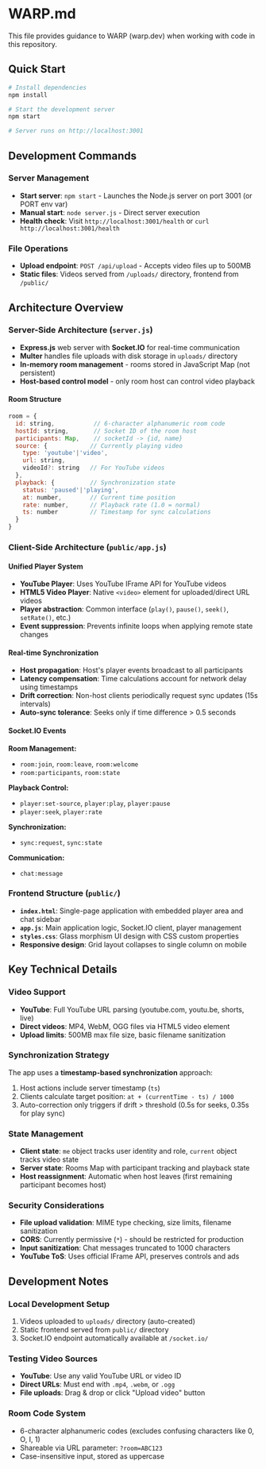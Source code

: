 # WARP.md

This file provides guidance to WARP (warp.dev) when working with code in this repository.

## Quick Start

```bash
# Install dependencies
npm install

# Start the development server
npm start

# Server runs on http://localhost:3001
```

## Development Commands

### Server Management
- **Start server**: `npm start` - Launches the Node.js server on port 3001 (or PORT env var)
- **Manual start**: `node server.js` - Direct server execution
- **Health check**: Visit `http://localhost:3001/health` or `curl http://localhost:3001/health`

### File Operations
- **Upload endpoint**: `POST /api/upload` - Accepts video files up to 500MB
- **Static files**: Videos served from `/uploads/` directory, frontend from `/public/`

## Architecture Overview

### Server-Side Architecture (`server.js`)
- **Express.js** web server with **Socket.IO** for real-time communication
- **Multer** handles file uploads with disk storage in `uploads/` directory
- **In-memory room management** - rooms stored in JavaScript Map (not persistent)
- **Host-based control model** - only room host can control video playback

#### Room Structure
```javascript
room = {
  id: string,           // 6-character alphanumeric room code
  hostId: string,       // Socket ID of the room host
  participants: Map,    // socketId -> {id, name}
  source: {            // Currently playing video
    type: 'youtube'|'video',
    url: string,
    videoId?: string   // For YouTube videos
  },
  playback: {          // Synchronization state
    status: 'paused'|'playing',
    at: number,        // Current time position
    rate: number,      // Playback rate (1.0 = normal)
    ts: number         // Timestamp for sync calculations
  }
}
```

### Client-Side Architecture (`public/app.js`)

#### Unified Player System
- **YouTube Player**: Uses YouTube IFrame API for YouTube videos
- **HTML5 Video Player**: Native `<video>` element for uploaded/direct URL videos  
- **Player abstraction**: Common interface (`play()`, `pause()`, `seek()`, `setRate()`, etc.)
- **Event suppression**: Prevents infinite loops when applying remote state changes

#### Real-time Synchronization
- **Host propagation**: Host's player events broadcast to all participants
- **Latency compensation**: Time calculations account for network delay using timestamps
- **Drift correction**: Non-host clients periodically request sync updates (15s intervals)
- **Auto-sync tolerance**: Seeks only if time difference > 0.5 seconds

#### Socket.IO Events
**Room Management:**
- `room:join`, `room:leave`, `room:welcome`
- `room:participants`, `room:state`

**Playback Control:**
- `player:set-source`, `player:play`, `player:pause`
- `player:seek`, `player:rate`

**Synchronization:**
- `sync:request`, `sync:state`

**Communication:**
- `chat:message`

### Frontend Structure (`public/`)
- **`index.html`**: Single-page application with embedded player area and chat sidebar
- **`app.js`**: Main application logic, Socket.IO client, player management
- **`styles.css`**: Glass morphism UI design with CSS custom properties
- **Responsive design**: Grid layout collapses to single column on mobile

## Key Technical Details

### Video Support
- **YouTube**: Full YouTube URL parsing (youtube.com, youtu.be, shorts, live)
- **Direct videos**: MP4, WebM, OGG files via HTML5 video element
- **Upload limits**: 500MB max file size, basic filename sanitization

### Synchronization Strategy
The app uses a **timestamp-based synchronization** approach:
1. Host actions include server timestamp (`ts`)
2. Clients calculate target position: `at + (currentTime - ts) / 1000`
3. Auto-correction only triggers if drift > threshold (0.5s for seeks, 0.35s for play sync)

### State Management
- **Client state**: `me` object tracks user identity and role, `current` object tracks video state
- **Server state**: Rooms Map with participant tracking and playback state
- **Host reassignment**: Automatic when host leaves (first remaining participant becomes host)

### Security Considerations
- **File upload validation**: MIME type checking, size limits, filename sanitization
- **CORS**: Currently permissive (`*`) - should be restricted for production
- **Input sanitization**: Chat messages truncated to 1000 characters
- **YouTube ToS**: Uses official IFrame API, preserves controls and ads

## Development Notes

### Local Development Setup
1. Videos uploaded to `uploads/` directory (auto-created)
2. Static frontend served from `public/` directory
3. Socket.IO endpoint automatically available at `/socket.io/`

### Testing Video Sources
- **YouTube**: Use any valid YouTube URL or video ID
- **Direct URLs**: Must end with `.mp4`, `.webm`, or `.ogg`
- **File uploads**: Drag & drop or click "Upload video" button

### Room Code System
- 6-character alphanumeric codes (excludes confusing characters like 0, O, I, 1)
- Shareable via URL parameter: `?room=ABC123`
- Case-insensitive input, stored as uppercase